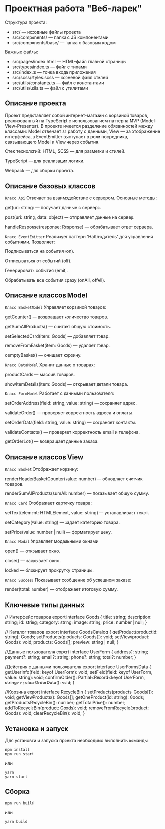 # Проектная работа "Веб-ларек"

Структура проекта:
- src/ — исходные файлы проекта
- src/components/ — папка с JS компонентами
- src/components/base/ — папка с базовым кодом

Важные файлы:
- src/pages/index.html — HTML-файл главной страницы
- src/types/index.ts — файл с типами
- src/index.ts — точка входа приложения
- src/scss/styles.scss — корневой файл стилей
- src/utils/constants.ts — файл с константами
- src/utils/utils.ts — файл с утилитами

## Описание проекта

Проект представляет собой интернет-магазин с корзиной товаров, реализованный на TypeScript с использованием паттерна MVP (Model-View-Presenter). В проекте имеется разделение обязанностей между классами: Model отвечает за работу с данными, View — за отображение интерфейса, а EventEmitter выступает в роли посредника, связывающего Model и View через события.

Стек технологий:
HTML, SCSS — для разметки и стилей.

TypeScript — для реализации логики.

Webpack — для сборки проекта.


## Описание базовых классов

`Класс Api`
Отвечает за взаимодействие с сервером. Основные методы:

get(uri: string) — получает данные с сервера.

post(uri: string, data: object) — отправляет данные на сервер.

handleResponse(response: Response) — обрабатывает ответ сервера.

`Класс EventEmitter`
Реализует паттерн 'Наблюдатель' для управления событиями. Позволяет:

Подписываться на события (on).

Отписываться от событий (off).

Генерировать события (emit).

Обрабатывать все события сразу (onAll, offAll).

## Описание классов Model

`Класс BasketModel`
Управляет корзиной товаров:

getCounter() — возвращает количество товаров.

getSumAllProducts() — считает общую стоимость.

setSelectedCard(item: Goods) — добавляет товар.

removeFromBasket(item: Goods) — удаляет товар.

cemptyBasket() — очищает корзину.

`Класс DataModel`
Хранит данные о товарах:

productCards — массив товаров.

showItemDetails(item: Goods) — открывает детали товара.

`Класс FormModel`
Работает с данными пользователя:

setOrderAddress(field: string, value: string) — сохраняет адрес.

validateOrder() — проверяет корректность адреса и оплаты.

setOrderData(field: string, value: string) — сохраняет контакты.

validateContacts() — проверяет корректность email и телефона.

getOrderLot() — возвращает данные заказа.

## Описание классов View

`Класс Basket`
Отображает корзину:

renderHeaderBasketCounter(value: number) — обновляет счетчик товаров.

renderSumAllProducts(sumAll: number) — показывает общую сумму.

`Класс Card`
Отображает карточку товара:

setText(element: HTMLElement, value: string) — устанавливает текст.

setCategory(value: string) — задает категорию товара.

setPrice(value: number | null) — форматирует цену.

`Класс Modal`
Управляет модальными окнами:

open() — открывает окно.

close() — закрывает окно.

locked — блокирует прокрутку страницы.

`Класс Success`
Показывает сообщение об успешном заказе:

render(total: number) — отображает итоговую сумму.

## Ключевые типы данных

// Интерфейс товаров
export interface Goods {
  title: string;
  description: string;
  id: string;
  category: string;
  image: string;
  price: number | null;
}

// Каталог товаров
export interface GoodsCatalog {
  getProduct(productId: string): Goods;
  setProducts(products: Goods[]): void;
  setView(product: Goods): void;
  products: Goods[];
  preview: string | null;
} 

//Данные пользователя
export interface UserForm {
  address?: string;
  payment?: string;
  email?: string;
  phone?: string;
  total?: number;
}

/Действия с данными пользователя
export interface UserFormsData {
  getUserInfo(field: keyof UserForm): void;
  setField(field: keyof UserForm, value: string): void;
  confirmOrder(): Partial<Record<keyof UserForm, string>>;
  clearOrderData(): void;
}

//Корзина
export interface RecycleBin {
  setProducts(products: Goods[]): void;
  getViewProducts(): Goods[];
  getOneProduct(id: string): Goods;
  getProductsRecycleBin(): number;
  getTotalPrice(): number;
  addToRecycleBin(product: Goods): void;
  removeFromRecycle(product: Goods): void;
  clearRecycleBin(): void;
}


## Установка и запуск
Для установки и запуска проекта необходимо выполнить команды

```
npm install
npm run start
```

или

```
yarn
yarn start
```
## Сборка

```
npm run build
```

или

```
yarn build
```
